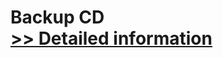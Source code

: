 # Backup CD<br />[>> Detailed information](https://secure.shareit.com/shareit/product.html?productid=300159384&affiliateid=200057808)